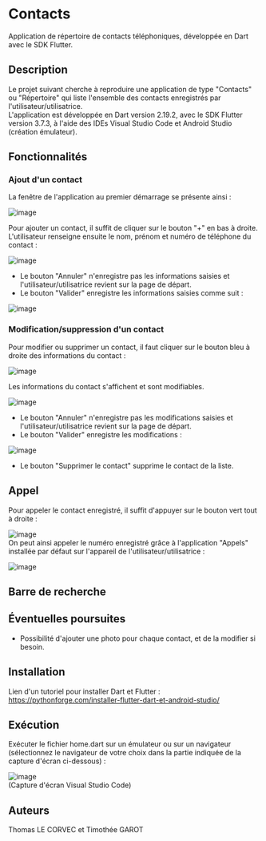 # Contacts
Application de répertoire de contacts téléphoniques, développée en Dart avec le SDK Flutter.

## Description
Le projet suivant cherche à reproduire une application de type "Contacts" ou "Répertoire" qui liste l'ensemble des contacts enregistrés par l'utilisateur/utilisatrice.  
L'application est développée en Dart version 2.19.2, avec le SDK Flutter version 3.7.3, à l'aide des IDEs Visual Studio Code et Android Studio (création émulateur).

## Fonctionnalités
### Ajout d'un contact
La fenêtre de l'application au premier démarrage se présente ainsi :  

![image](https://user-images.githubusercontent.com/114923734/218749272-7c3ce2f5-41e8-4555-8fbf-d8f2ec45b7c8.png)

Pour ajouter un contact, il suffit de cliquer sur le bouton "+" en bas à droite.  
L'utilisateur renseigne ensuite le nom, prénom et numéro de téléphone du contact :  

![image](https://user-images.githubusercontent.com/114923734/218689816-1fa1cfb3-060d-4155-baf0-8659c72d51d7.png)  

- Le bouton "Annuler" n'enregistre pas les informations saisies et l'utilisateur/utilisatrice revient sur la page de départ.
- Le bouton "Valider" enregistre les informations saisies comme suit :  

![image](https://user-images.githubusercontent.com/114923734/218749631-e83bffea-426d-4f7c-a3ec-26e072eb6cb0.png)

### Modification/suppression d'un contact
Pour modifier ou supprimer un contact, il faut cliquer sur le bouton bleu à droite des informations du contact :  

![image](https://user-images.githubusercontent.com/114923734/218692263-07d2cc8f-71f4-431b-b91b-f3a8f2b8d322.png)  

Les informations du contact s'affichent et sont modifiables.  

![image](https://user-images.githubusercontent.com/114923734/218693554-54ab4ad6-2bf7-41ba-9848-2700cd0608b2.png)  

- Le bouton "Annuler" n'enregistre pas les modifications saisies et l'utilisateur/utilisatrice revient sur la page de départ.
- Le bouton "Valider" enregistre les modifications :  

![image](https://user-images.githubusercontent.com/114923734/218693932-c5d83718-8f47-4ccf-8f60-d5590bff66d4.png)  
- Le bouton "Supprimer le contact" supprime le contact de la liste.  

## Appel
Pour appeler le contact enregistré, il suffit d'appuyer sur le bouton vert tout à droite :  

![image](https://user-images.githubusercontent.com/114923734/218709534-11fde38d-4cc3-4ed3-9b81-8dd6237f6a75.png)  
On peut ainsi appeler le numéro enregistré grâce à l'application "Appels" installée par défaut sur l'appareil de l'utilisateur/utilisatrice :  

![image](https://user-images.githubusercontent.com/114923734/218709931-d69ae883-069a-46fe-860e-7c665b198083.png)  

## Barre de recherche


## Éventuelles poursuites
- Possibilité d'ajouter une photo pour chaque contact, et de la modifier si besoin.  

## Installation
Lien d'un tutoriel pour installer Dart et Flutter :  
https://pythonforge.com/installer-flutter-dart-et-android-studio/

## Exécution
Exécuter le fichier home.dart sur un émulateur ou sur un navigateur (sélectionnez le navigateur de votre choix dans la partie indiquée de la capture d'écran ci-dessous) :  

![image](https://user-images.githubusercontent.com/114923734/218698527-a45b23b8-56e7-4f78-8a16-ee7df4e7b79a.png)  
(Capture d'écran Visual Studio Code)

## Auteurs
Thomas LE CORVEC et Timothée GAROT
